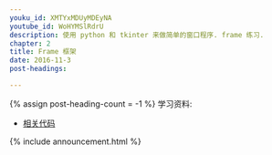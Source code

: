 ```yaml
---
youku_id: XMTYxMDUyMDEyNA
youtube_id: WoHYMSlRdrU
description: 使用 python 和 tkinter 来做简单的窗口程序. frame 练习.
chapter: 2
title: Frame 框架
date: 2016-11-3
post-headings:

---
```

{% assign post-heading-count = -1 %}
学习资料:
  * [相关代码](https://github.com/MorvanZhou/tutorials/blob/master/tkinterTUT/tk10_frame.py)

{% include announcement.html %}